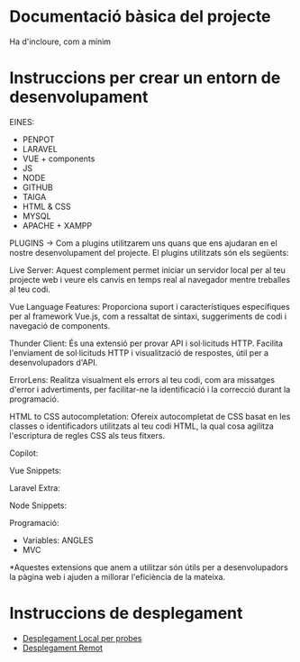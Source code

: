 # Documentació bàsica del projecte
Ha d'incloure, com a mínim

# Instruccions per crear un entorn de desenvolupament
EINES:
- PENPOT
- LARAVEL
- VUE + components
- JS
- NODE
- GITHUB
- TAIGA
- HTML & CSS
- MYSQL
- APACHE + XAMPP


PLUGINS -> Com a plugins utilitzarem uns quans que ens ajudaran en el nostre desenvolupament del projecte. El plugins utilitzats són els següents:

Live Server: Aquest complement permet iniciar un servidor local per al teu projecte web i veure els canvis en temps real al navegador mentre treballes al teu codi.

Vue Language Features: Proporciona suport i característiques específiques per al framework Vue.js, com a ressaltat de sintaxi, suggeriments de codi i navegació de components.

Thunder Client: És una extensió per provar API i sol·licituds HTTP. Facilita l'enviament de sol·licituds HTTP i visualització de respostes, útil per a desenvolupadors d'API.

ErrorLens: Realitza visualment els errors al teu codi, com ara missatges d'error i advertiments, per facilitar-ne la identificació i la correcció durant la programació.

HTML to CSS autocompletation: Ofereix autocompletat de CSS basat en les classes o identificadors utilitzats al teu codi HTML, la qual cosa agilitza l'escriptura de regles CSS als teus fitxers.

Copilot: 

Vue Snippets:

Laravel Extra: 

Node Snippets: 

Programació: 

- Variables: ANGLES
- MVC



*Aquestes extensions que anem a utilitzar són útils per a desenvolupadors la pàgina web i ajuden a millorar l'eficiència de la mateixa.


# Instruccions de desplegament

- [Desplegament Local per probes](https://github.com/inspedralbes/tr2-MultipliCAT-G7/blob/docUpdate/doc/LocalDeploy.md)
- [Desplegament Remot](https://github.com/inspedralbes/tr2-MultipliCAT-G7/blob/docUpdate/doc/RemoteDeploy.pdf)
